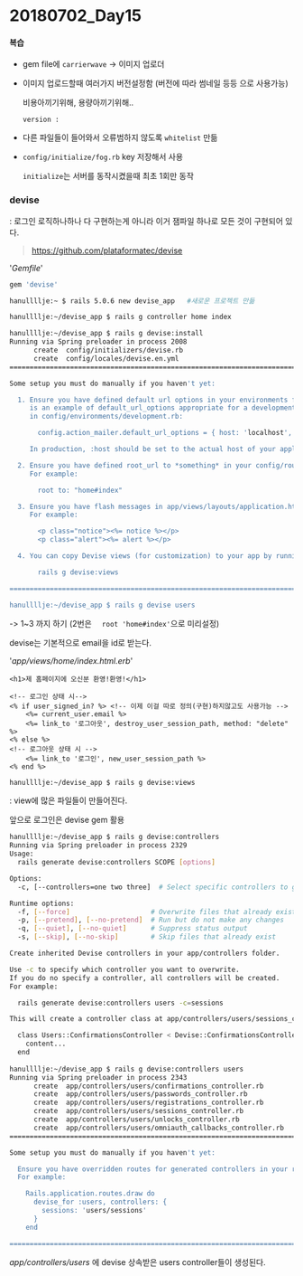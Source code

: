 # 20180702_Day15

#### 복습

* gem file에 `carrierwave` -> 이미지 업로더

* 이미지 업로드할때 여러가지 버전설정함 (버전에 따라 썸네일 등등 으로 사용가능)

  비용아끼기위해, 용량아끼기위해..

  `version :`

* 다른 파일들이 들어와서 오류범하지 않도록 `whitelist` 만듦

* `config/initialize/fog.rb` key 저장해서 사용

  `initialize`는 서버를 동작시켰을때 최초 1회만 동작





### devise

 : 로그인 로직하나하나 다 구현하는게 아니라 이거 잼파일 하나로 모든 것이 구현되어 있다.

> https://github.com/plataformatec/devise

'*Gemfile*'

``` ruby
gem 'devise'
```



```bash
hanullllje:~ $ rails 5.0.6 new devise_app   #새로운 프로젝트 만듦

hanullllje:~/devise_app $ rails g controller home index

hanullllje:~/devise_app $ rails g devise:install
Running via Spring preloader in process 2008
      create  config/initializers/devise.rb
      create  config/locales/devise.en.yml
===============================================================================

Some setup you must do manually if you haven't yet:

  1. Ensure you have defined default url options in your environments files. Here
     is an example of default_url_options appropriate for a development environment
     in config/environments/development.rb:

       config.action_mailer.default_url_options = { host: 'localhost', port: 3000 }

     In production, :host should be set to the actual host of your application.

  2. Ensure you have defined root_url to *something* in your config/routes.rb.
     For example:

       root to: "home#index"

  3. Ensure you have flash messages in app/views/layouts/application.html.erb.
     For example:

       <p class="notice"><%= notice %></p>
       <p class="alert"><%= alert %></p>

  4. You can copy Devise views (for customization) to your app by running:

       rails g devise:views

===============================================================================

hanullllje:~/devise_app $ rails g devise users
```

-> 1~3 까지 하기 (2번은 `  root 'home#index'`으로 미리설정)



devise는 기본적으로 email을 id로 받는다.



'*app/views/home/index.html.erb*'

```erb
<h1>제 홈페이지에 오신분 환영!환영!</h1>

<!-- 로그인 상태 시-->
<% if user_signed_in? %> <!-- 이제 이걸 따로 정의(구현)하지않고도 사용가능 -->
    <%= current_user.email %>
    <%= link_to '로그아웃', destroy_user_session_path, method: "delete" %>
<% else %>
<!-- 로그아웃 상태 시 -->
    <%= link_to '로그인', new_user_session_path %>
<% end %>

```



```bash
hanullllje:~/devise_app $ rails g devise:views
```

: view에 많은 파일들이 만들어진다.



앞으로 로그인은 devise gem 활용

```bash
hanullllje:~/devise_app $ rails g devise:controllers
Running via Spring preloader in process 2329
Usage:
  rails generate devise:controllers SCOPE [options]

Options:
  -c, [--controllers=one two three]  # Select specific controllers to generate (confirmations, passwords, registrations, sessions, unlocks, omniauth_callbacks)

Runtime options:
  -f, [--force]                    # Overwrite files that already exist
  -p, [--pretend], [--no-pretend]  # Run but do not make any changes
  -q, [--quiet], [--no-quiet]      # Suppress status output
  -s, [--skip], [--no-skip]        # Skip files that already exist

Create inherited Devise controllers in your app/controllers folder.

Use -c to specify which controller you want to overwrite.
If you do no specify a controller, all controllers will be created.
For example:

  rails generate devise:controllers users -c=sessions

This will create a controller class at app/controllers/users/sessions_controller.rb like this:

  class Users::ConfirmationsController < Devise::ConfirmationsController
    content...
  end
  
hanullllje:~/devise_app $ rails g devise:controllers users
Running via Spring preloader in process 2343
      create  app/controllers/users/confirmations_controller.rb
      create  app/controllers/users/passwords_controller.rb
      create  app/controllers/users/registrations_controller.rb
      create  app/controllers/users/sessions_controller.rb
      create  app/controllers/users/unlocks_controller.rb
      create  app/controllers/users/omniauth_callbacks_controller.rb
===============================================================================

Some setup you must do manually if you haven't yet:

  Ensure you have overridden routes for generated controllers in your routes.rb.
  For example:

    Rails.application.routes.draw do
      devise_for :users, controllers: {
        sessions: 'users/sessions'
      }
    end

===============================================================================
```

*app/controllers/users* 에 devise 상속받은 users controller들이 생성된다.